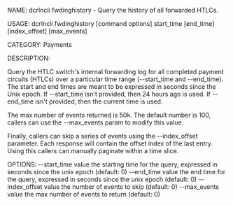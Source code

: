 NAME:
   dcrlncli fwdinghistory - Query the history of all forwarded HTLCs.

USAGE:
   dcrlncli fwdinghistory [command options] start_time [end_time] [index_offset] [max_events]

CATEGORY:
   Payments

DESCRIPTION:
   
  Query the HTLC switch's internal forwarding log for all completed
  payment circuits (HTLCs) over a particular time range (--start_time and
  --end_time). The start and end times are meant to be expressed in
  seconds since the Unix epoch. If --start_time isn't provided,
  then 24 hours ago is used.  If --end_time isn't provided,
  then the current time is used.

  The max number of events returned is 50k. The default number is 100,
  callers can use the --max_events param to modify this value.

  Finally, callers can skip a series of events using the --index_offset
  parameter. Each response will contain the offset index of the last
  entry. Using this callers can manually paginate within a time slice.
  

OPTIONS:
   --start_time value    the starting time for the query, expressed in seconds since the unix epoch (default: 0)
   --end_time value      the end time for the query, expressed in seconds since the unix epoch (default: 0)
   --index_offset value  the number of events to skip (default: 0)
   --max_events value    the max number of events to return (default: 0)
   
